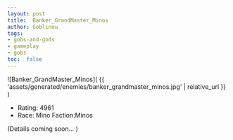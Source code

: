 ```yaml
---
layout: post
title:  Banker_GrandMaster_Minos
author: Goblinou
tags:
- gobs-and-gods
- gameplay
- gobs
toc:  false
---
```


![Banker_GrandMaster_Minos]( {{ 'assets/generated/enemies/banker_grandmaster_minos.jpg' | relative_url }} )
- Rating: 4961
- Race: Mino  Faction:Minos

(Details coming soon... )